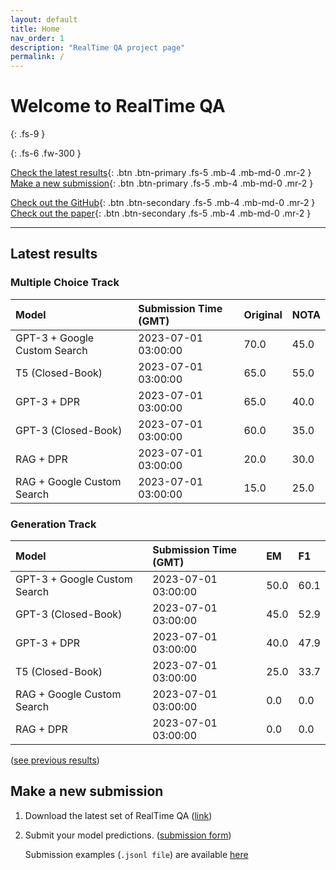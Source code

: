 ```yaml
---
layout: default
title: Home
nav_order: 1
description: "RealTime QA project page"
permalink: /
---
```


# Welcome to RealTime QA
{: .fs-9 }


{: .fs-6 .fw-300 }

[Check the latest results](#latest-results){: .btn .btn-primary .fs-5 .mb-4 .mb-md-0 .mr-2 } [Make a new submission](#make-a-new-submission){: .btn .btn-primary .fs-5 .mb-4 .mb-md-0 .mr-2 }

[Check out the GitHub](https://github.com/realtimeqa/realtimeqa_public){: .btn .btn-secondary .fs-5 .mb-4 .mb-md-0 .mr-2 } [Check out the paper](https://arxiv.org/abs/2207.13332){: .btn .btn-secondary .fs-5 .mb-4 .mb-md-0 .mr-2 }

---

## Latest results 

### Multiple Choice Track

| Model        | Submission Time (GMT) | Original | NOTA | 
|:-------------|:---------|:---------|:-----|
|GPT-3 + Google Custom Search|2023-07-01 03:00:00|70.0|45.0|
|T5 (Closed-Book)|2023-07-01 03:00:00|65.0|55.0|
|GPT-3 + DPR|2023-07-01 03:00:00|65.0|40.0|
|GPT-3 (Closed-Book)|2023-07-01 03:00:00|60.0|35.0|
|RAG + DPR|2023-07-01 03:00:00|20.0|30.0|
|RAG + Google Custom Search|2023-07-01 03:00:00|15.0|25.0|



### Generation Track

| Model        | Submission Time (GMT) | EM | F1 | 
|:-------------|:---------|:---------|:-----|
|GPT-3 + Google Custom Search|2023-07-01 03:00:00|50.0|60.1|
|GPT-3 (Closed-Book)|2023-07-01 03:00:00|45.0|52.9|
|GPT-3 + DPR|2023-07-01 03:00:00|40.0|47.9|
|T5 (Closed-Book)|2023-07-01 03:00:00|25.0|33.7|
|RAG + Google Custom Search|2023-07-01 03:00:00|0.0|0.0|
|RAG + DPR|2023-07-01 03:00:00|0.0|0.0|



([see previous results](https://realtimeqa.github.io/docs/results/2022/))

## Make a new submission

1. Download the latest set of RealTime QA ([link](https://github.com/realtimeqa/realtimeqa_public))

1. Submit your model predictions. ([submission form](https://forms.gle/6xANYtedAf8UrqyY8))

    Submission examples (`.jsonl file`) are available [here](https://github.com/realtimeqa/realtimeqa_public/tree/main/baseline_results)
